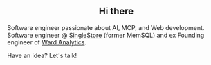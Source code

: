 <h2 align = "center">Hi there</h2> 

Software engineer passionate about AI, MCP, and Web development. Software engineer @ [SingleStore](https://www.singlestore.com/) (former MemSQL) and ex Founding engineer of [Ward Analytics](https://github.com/WardAnalytics/WardGraph).

Have an idea? Let's talk!
